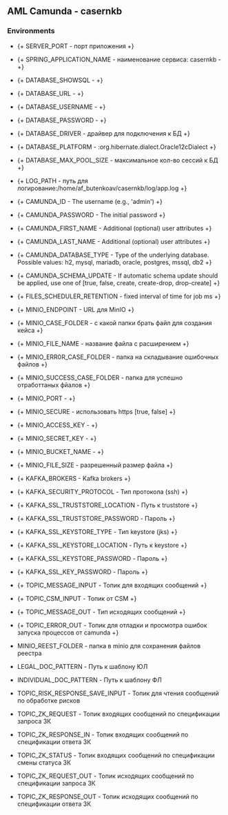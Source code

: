 ## AML Camunda - casernkb

### Environments
- {+ SERVER_PORT - порт приложения +}
- {+ SPRING_APPLICATION_NAME - наименование сервиса: casernkb - +}

- {+ DATABASE_SHOWSQL - +}
- {+ DATABASE_URL - +}
- {+ DATABASE_USERNAME - +} 
- {+ DATABASE_PASSWORD - +}
- {+ DATABASE_DRIVER - драйвер для подключения к БД +}
- {+ DATABASE_PLATFORM - :org.hibernate.dialect.Oracle12cDialect +}
- {+ DATABASE_MAX_POOL_SIZE - максимальное кол-во сессий к БД +}

- {+ LOG_PATH - путь для логирование:/home/af_butenkoav/casernkb/log/app.log +}

- {+ CAMUNDA_ID - The username (e.g., 'admin') +}
- {+ CAMUNDA_PASSWORD - The initial password +}
- {+ CAMUNDA_FIRST_NAME - Additional (optional) user attributes +} 
- {+ CAMUNDA_LAST_NAME - Additional (optional) user attributes +}
- {+ CAMUNDA_DATABASE_TYPE - Type of the underlying database. Possible values: h2, mysql, mariadb, oracle, postgres, mssql, db2 +}
- {+ CAMUNDA_SCHEMA_UPDATE - If automatic schema update should be applied, use one of [true, false, create, create-drop, drop-create] +}
- {+ FILES_SCHEDULER_RETENTION - fixed interval of time for job ms +}

- {+ MINIO_ENDPOINT - URL для MinIO +}
- {+ MINIO_CASE_FOLDER - с какой папки брать файл для создания кейса +}
- {+ MINIO_FILE_NAME - название файла с расширением +}
- {+ MINIO_ERR0R_CASE_FOLDER - папка на складывание ошибочных файлов +}
- {+ MINIO_SUCCESS_CASE_FOLDER - папка для успешно отработтаных фйалов +}
- {+ MINIO_PORT - +}
- {+ MINIO_SECURE - использовать https [true, false] +}
- {+ MINIO_ACCESS_KEY - +}
- {+ MINIO_SECRET_KEY - +}
- {+ MINIO_BUCKET_NAME - +}
- {+ MINIO_FILE_SIZE - разрешенный размер файла +}

- {+ KAFKA_BROKERS - Kafka brokers +}
- {+ KAFKA_SECURITY_PROTOCOL - Тип протокола (ssh) +}
- {+ KAFKA_SSL_TRUSTSTORE_LOCATION - Путь к truststore +}
- {+ KAFKA_SSL_TRUSTSTORE_PASSWORD - Пароль +}
- {+ KAFKA_SSL_KEYSTORE_TYPE - Тип keystore (jks) +}
- {+ KAFKA_SSL_KEYSTORE_LOCATION - Путь к keystore +}
- {+ KAFKA_SSL_KEYSTORE_PASSWORD - Пароль +}
- {+ KAFKA_SSL_KEY_PASSWORD - Пароль +}

- {+ TOPIC_MESSAGE_INPUT - Топик для входящих сообщений +}
- {+ TOPIC_CSM_INPUT - Топик от CSM +}
- {+ TOPIC_MESSAGE_OUT - Тип исходящих сообщений +}
- {+ TOPIC_ERROR_OUT - Топик для отладки и просмотра ошибок запуска процессов от camunda +}
- MINIO_REEST_FOLDER - папка в minio для сохранения файлов реестра
- LEGAL_DOC_PATTERN - Путь к шаблону ЮЛ
- INDIVIDUAL_DOC_PATTERN - Путь к шаблону ФЛ
- TOPIC_RISK_RESPONSE_SAVE_INPUT - Топик для чтения сообщений по обработке рисков
- TOPIC_ZK_REQUEST - Топик входящих сообщений по спецификации запроса ЗК
- TOPIC_ZK_RESPONSE_IN - Топик входящих сообщений по спецификации ответа ЗК
- TOPIC_ZK_STATUS - Топик входящих сообщений по спецификации смены статуса ЗК
- TOPIC_ZK_REQUEST_OUT - Топик исходящих сообщений по спецификации запроса ЗК
- TOPIC_ZK_RESPONSE_OUT - Топик исходящих сообщений по спецификации ответа ЗК